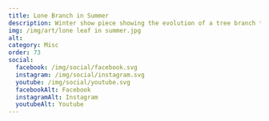 ```yaml
---
title: Lone Branch in Summer
description: Winter show piece showing the evolution of a tree branch through the seasons
img: /img/art/lone leaf in summer.jpg
alt: 
category: Misc
order: 73
social:
  facebook: /img/social/facebook.svg
  instagram: /img/social/instagram.svg
  youtube: /img/social/youtube.svg
  facebookAlt: Facebook
  instagramAlt: Instagram
  youtubeAlt: Youtube
---
```

